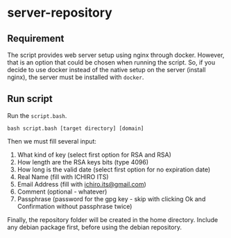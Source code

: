 # server-repository

## Requirement
The script provides web server setup using nginx through docker. However, that is an option that could be chosen when running the script. So, if you decide to use docker instead of the native setup on the server (install nginx), the server must be installed with `docker`.

## Run script

Run the `script.bash`.
```
bash script.bash [target directory] [domain]
```
Then we must fill several input:
1. What kind of key (select first option for RSA and RSA)
2. How length are the RSA keys bits (type 4096) 
3. How long is the valid date (select first option for no expiration date)
4. Real Name (fill with ICHIRO ITS)
5. Email Address (fill with ichiro.its@gmail.com)
6. Comment (optional - whatever)
7. Passphrase (password for the gpg key - skip with clicking Ok and Confirmation without passphrase twice)

Finally, the repository folder will be created in the home directory. Include any debian package first, before using the debian repository.
